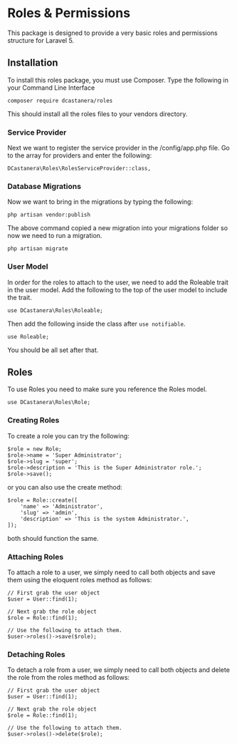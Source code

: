 
# Roles & Permissions
This package is designed to provide a very basic roles and permissions structure
for Laravel 5.

## Installation
To install this roles package, you must use Composer. Type the following in your
Command Line Interface


    composer require dcastanera/roles


This should install all the roles files to your vendors directory.

### Service Provider
Next we want to register the service provider in the /config/app.php file. Go to
the array for providers and enter the following:


    DCastanera\Roles\RolesServiceProvider::class,

### Database Migrations
Now we want to bring in the migrations by typing the following:


    php artisan vendor:publish


The above command copied a new migration into your migrations folder so now we
need to run a migration.


    php artisan migrate

### User Model
In order for the roles to attach to the user, we need to add the Roleable trait
in the user model. Add the following to the top of the user model to include the
trait.


    use DCastanera\Roles\Roleable;


Then add the following inside the class after ```use notifiable```.


    use Roleable;


You should be all set after that.

## Roles
To use Roles you need to make sure you reference the Roles model.

    use DCastanera\Roles\Role;

### Creating Roles
To create a role you can try the following:

    $role = new Role;
    $role->name = 'Super Administrator';
    $role->slug = 'super';
    $role->description = 'This is the Super Administrator role.';
    $role->save();

or you can also use the create method:

    $role = Role::create([
        'name' => 'Administrator',
        'slug' => 'admin',
        'description' => 'This is the system Administrator.',
    ]);

both should function the same.

### Attaching Roles
To attach a role to a user, we simply need to call both objects and save them
using the eloquent roles method as follows:

    // First grab the user object
    $user = User::find(1);

    // Next grab the role object
    $role = Role::find(1);

    // Use the following to attach them.
    $user->roles()->save($role);

### Detaching Roles
To detach a role from a user, we simply need to call both objects and delete the
role from the roles method as follows:

    // First grab the user object
    $user = User::find(1);

    // Next grab the role object
    $role = Role::find(1);

    // Use the following to attach them.
    $user->roles()->delete($role);

